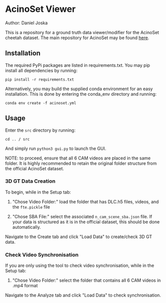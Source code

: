 # AcinoSet Viewer

Author:     Daniel Joska

This is a repository for a ground truth data viewer/modifier for the AcinoSet cheetah dataset. The main repository for AcinoSet may be found [here](https://github.com/African-Robotics-Unit/AcinoSet).

## Installation

The required PyPi packages are listed in requirements.txt. You may pip install all dependencies by running:

`pip install -r requirements.txt`

Alternatively, you may build the supplied conda environment for an easy installation. This is done by entering the conda_env directory and running:

`conda env create -f acinoset.yml`

## Usage

Enter the `src` directory by running:

`cd .. / src ` 

And simply run `python3 gui.py` to launch the GUI.

NOTE: to proceed, ensure that all 6 CAM videos are placed in the same folder. It is highly recommended to retain the original folder structure from the official AcinoSet dataset.

### 3D GT Data Creation

To begin, while in the Setup tab:

1.  "Chose Video Folder:" load the folder that has DLC.h5 files, videos, and the `fte.pickle` file

2.  "Chose SBA File:" select the associated `n_cam_scene_sba.json` file. If your data is structured as it is in the official dataset, this should be done automatically.

Navigate to the Create tab and click "Load Data" to create/check 3D GT data.

### Check Video Synchronisation

If you are only using the tool to check video synchronisation, while in the Setup tab:

1.  "Chose Video Folder:" select the folder that contains all 6 CAM videos in .mp4 format

Navigate to the Analyze tab and click "Load Data" to check synchronisation.
